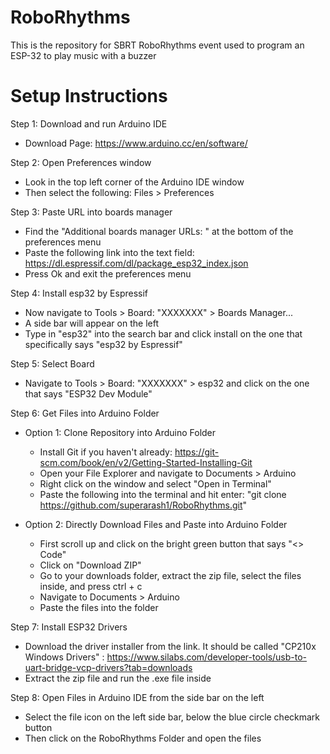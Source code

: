 # RoboRhythms
This is the repository for SBRT RoboRhythms event used to program an ESP-32 to play music with a buzzer

# Setup Instructions
Step 1: Download and run Arduino IDE <br /> 
- Download Page: https://www.arduino.cc/en/software/ <br /> 

Step 2: Open Preferences window<br /> 
- Look in the top left corner of the Arduino IDE window<br /> 
- Then select the following: Files > Preferences<br /> 

Step 3: Paste URL into boards manager<br /> 
- Find the "Additional boards manager URLs: " at the bottom of the preferences menu<br /> 
- Paste the following link into the text field: https://dl.espressif.com/dl/package_esp32_index.json<br /> 
- Press Ok and exit the preferences menu <br /> 

Step 4: Install esp32 by Espressif<br /> 
- Now navigate to Tools > Board: "XXXXXXX" > Boards Manager...<br /> 
- A side bar will appear on the left<br /> 
- Type in "esp32" into the search bar and click install on the one that specifically says "esp32 by Espressif" <br /> 

Step 5: Select Board<br /> 
- Navigate to Tools > Board: "XXXXXXX" > esp32 and click on the one that says "ESP32 Dev Module"<br /> 

Step 6: Get Files into Arduino Folder<br /> 
- Option 1: Clone Repository into Arduino Folder <br /> 
  - Install Git if you haven't already: https://git-scm.com/book/en/v2/Getting-Started-Installing-Git <br /> 
  - Open your File Explorer and navigate to Documents > Arduino<br /> 
  - Right click on the window and select "Open in Terminal" <br /> 
  - Paste the following into the terminal and hit enter: "git clone https://github.com/superarash1/RoboRhythms.git" <br /> 

- Option 2: Directly Download Files and Paste into Arduino Folder<br /> 
  - First scroll up and click on the bright green button that says "<> Code"<br /> 
  - Click on "Download ZIP"<br />
  - Go to your downloads folder, extract the zip file, select the files inside, and press ctrl + c <br />
  - Navigate to Documents > Arduino <br />
  - Paste the files into the folder <br />

Step 7: Install ESP32 Drivers 
- Download the driver installer from the link. It should be called "CP210x Windows Drivers" : https://www.silabs.com/developer-tools/usb-to-uart-bridge-vcp-drivers?tab=downloads
- Extract the zip file and run the .exe file inside

Step 8: Open Files in Arduino IDE from the side bar on the left
- Select the file icon on the left side bar, below the blue circle checkmark button
- Then click on the RoboRhythms Folder and open the files

